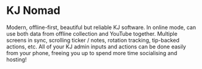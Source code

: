 # KJ Nomad

Modern, offline-first, beautiful but reliable KJ software. In online mode, can use both data from offline collection and YouTube together. Multiple screens in sync, scrolling ticker / notes, rotation tracking, tip-backed actions, etc. All of your KJ admin inputs and actions can be done easily from your phone, freeing you up to spend more time socialising and hosting!
